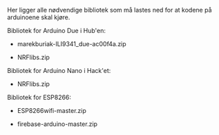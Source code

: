 Her ligger alle nødvendige bibliotek som må lastes ned for at kodene på arduinoene skal kjøre. 

Bibliotek for Arduino Due i Hub'en:

- marekburiak-ILI9341_due-ac00f4a.zip

- NRFlibs.zip


Bibliotek for Arduino Nano i Hack'et:

- NRFlibs.zip


Bibliotek for ESP8266:

- ESP8266wifi-master.zip

- firebase-arduino-master.zip
